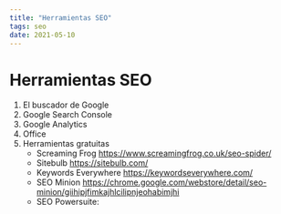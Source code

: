 ```yaml
---
title: "Herramientas SEO"
tags: seo
date: 2021-05-10
---
```


# Herramientas SEO

1.  El buscador de Google
2.  Google Search Console
3.  Google Analytics
4.  Office
5.  Herramientas gratuitas
	- Screaming Frog https://www.screamingfrog.co.uk/seo-spider/
	- Sitebulb https://sitebulb.com/
	- Keywords Everywhere https://keywordseverywhere.com/
	- SEO Minion https://chrome.google.com/webstore/detail/seo-minion/giihipjfimkajhlcilipnjeohabimjhi
	- SEO Powersuite: